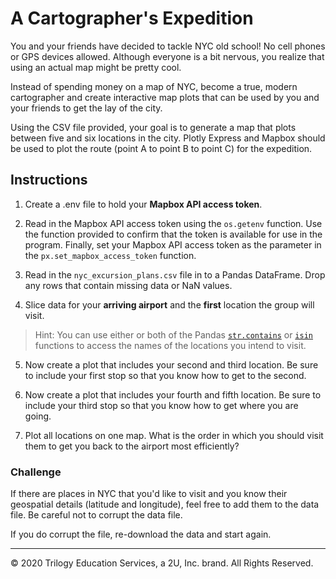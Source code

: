 # A Cartographer's Expedition

You and your friends have decided to tackle NYC old school! No cell phones or GPS devices allowed. Although everyone is a bit nervous,  you realize that using an actual map might be pretty cool.

Instead of spending money on a map of NYC, become a true, modern cartographer and create interactive map plots that can be used by you and your friends to get the lay of the city.

Using the CSV file provided, your goal is to generate a map that plots between five and six locations in the city.  Plotly Express and Mapbox should be used to plot the route (point A to point B to point C) for the expedition.

## Instructions

1. Create a .env file to hold your **Mapbox API access token**.

2. Read in the Mapbox API access token using the `os.getenv` function. Use the function provided to confirm that the token is available for use in the program. Finally, set your Mapbox API access token as the parameter in the `px.set_mapbox_access_token` function.

3. Read in the `nyc_excursion_plans.csv` file in to a Pandas DataFrame. Drop any rows that contain missing data or NaN values.

4. Slice data for your **arriving airport** and the **first** location the group will visit.

  > Hint: You can use either or both of the Pandas [`str.contains`](https://pandas.pydata.org/pandas-docs/stable/reference/api/pandas.Series.str.contains.html) or [`isin`](https://pandas.pydata.org/pandas-docs/stable/reference/api/pandas.DataFrame.isin.html) functions to access the names of the locations you intend to visit.

5. Now create a plot that includes your second and third location. Be sure to include your first stop so that you know how to get to the second.

6. Now create a plot that includes your fourth and fifth location. Be sure to include your third stop so that you know how to get where you are going.

7. Plot all locations on one map. What is the order in which you should visit them to get you back to the airport most efficiently?

### Challenge

If there are places in NYC that you'd like to visit and you know their geospatial details (latitude and longitude), feel free to add them to the data file. Be careful not to corrupt the data file.

If you do corrupt the file, re-download the data and start again.

---

© 2020 Trilogy Education Services, a 2U, Inc. brand. All Rights Reserved.
